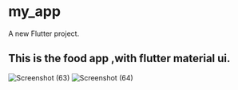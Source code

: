 # my_app

A new Flutter project.

## This is the food app ,with flutter material ui. 

![Screenshot (63)](https://user-images.githubusercontent.com/62836983/171417836-f3e963ac-beb9-4415-b400-30219960fb71.png)
![Screenshot (64)](https://user-images.githubusercontent.com/62836983/171417871-8f939068-967a-4464-834d-694933bf0fc4.png)
